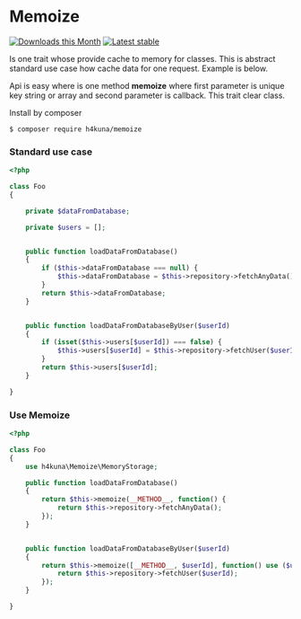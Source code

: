 # Memoize

[![Downloads this Month](https://img.shields.io/packagist/dm/h4kuna/memoize.svg)](https://packagist.org/packages/h4kuna/memoize)
[![Latest stable](https://img.shields.io/packagist/v/h4kuna/memoize.svg)](https://packagist.org/packages/h4kuna/memoize)

Is one trait whose provide cache to memory for classes. This is abstract standard use case how cache data for one request. Example is below.

Api is easy where is one method **memoize** where first parameter is unique key string or array and second parameter is callback. This trait clear class.

Install by composer

```
$ composer require h4kuna/memoize
```

### Standard use case
```php
<?php

class Foo
{

	private $dataFromDatabase;

	private $users = [];


	public function loadDataFromDatabase()
	{
		if ($this->dataFromDatabase === null) {
			$this->dataFromDatabase = $this->repository->fetchAnyData();
		}
		return $this->dataFromDatabase;
	}


	public function loadDataFromDatabaseByUser($userId)
	{
		if (isset($this->users[$userId]) === false) {
			$this->users[$userId] = $this->repository->fetchUser($userId);
		}
		return $this->users[$userId];
	}

}
```

### Use Memoize

```php
<?php

class Foo
{
	use h4kuna\Memoize\MemoryStorage;

	public function loadDataFromDatabase()
	{
		return $this->memoize(__METHOD__, function() {
			return $this->repository->fetchAnyData();
		});
	}


	public function loadDataFromDatabaseByUser($userId)
	{
		return $this->memoize([__METHOD__, $userId], function() use ($userId) {
			return $this->repository->fetchUser($userId);
		});
	}

}

```

